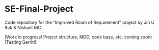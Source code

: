 SE-Final-Project
================

Code repository for the "Improved Room of Requirement" project by Jin U Bak &amp; Nishant MC

(Work in progress! Project structure, MDD, code base, etc. coming soon)
(Testing Gerrit!)
